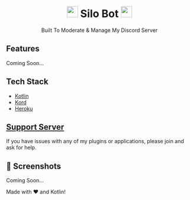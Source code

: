 <h1 align="center"><img src="./assets/logo.gif" width="30px"> Silo Bot <img src="./assets/logo.gif" width="30px"></h1>
<p align="center">Built To Moderate & Manage My Discord Server</p>

## Features
Coming Soon...

## Tech Stack

- [Kotlin](https://kotlinlang.org)
- [Kord](https://github.com/kordlib/kord)
- [Heroku](https://www.heroku.com)

## [Support Server](https://discord.gg/NwZfkNyfeR)

If you have issues with any of my plugins or applications, please join and ask for help.

## 📸 Screenshots
Coming Soon...


Made with :heart: and Kotlin!

